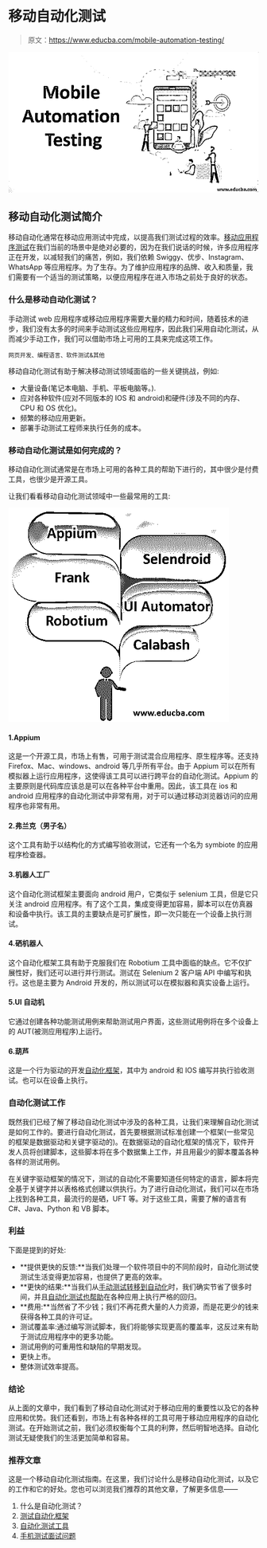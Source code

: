 # 移动自动化测试

> 原文：<https://www.educba.com/mobile-automation-testing/>

![mobile automation testing](img/84e28c66ae44e598c15ff20f92438aea.png)



## 移动自动化测试简介

移动自动化通常在移动应用测试中完成，以提高我们测试过程的效率。[移动应用程序测试](https://www.educba.com/testing-of-mobile-application/)在我们当前的场景中是绝对必要的，因为在我们说话的时候，许多应用程序正在开发，以减轻我们的痛苦，例如，我们依赖 Swiggy、优步、Instagram、WhatsApp 等应用程序。为了生存。为了维护应用程序的品牌、收入和质量，我们需要有一个适当的测试策略，以便应用程序在进入市场之前处于良好的状态。

### 什么是移动自动化测试？

手动测试 web 应用程序或移动应用程序需要大量的精力和时间，随着技术的进步，我们没有太多的时间来手动测试这些应用程序，因此我们采用自动化测试，从而减少手动工作，我们可以借助市场上可用的工具来完成这项工作。

<small>网页开发、编程语言、软件测试&其他</small>

移动自动化测试有助于解决移动测试领域面临的一些关键挑战，例如:

*   大量设备(笔记本电脑、手机、平板电脑等。).
*   应对各种软件(应对不同版本的 IOS 和 android)和硬件(涉及不同的内存、CPU 和 OS 优化)。
*   频繁的移动应用更新。
*   部署手动测试工程师来执行任务的成本。

### 移动自动化测试是如何完成的？

移动自动化测试通常是在市场上可用的各种工具的帮助下进行的，其中很少是付费工具，也很少是开源工具。

让我们看看移动自动化测试领域中一些最常用的工具:

![mobile automation tools](img/c545f9a3f2e2a23b4202e1564667da0c.png)



#### 1.Appium

这是一个开源工具，市场上有售，可用于测试混合应用程序、原生程序等。还支持 Firefox、Mac、windows、android 等几乎所有平台。由于 Appium 可以在所有模拟器上运行应用程序，这使得该工具可以进行跨平台的自动化测试。Appium 的主要原则是代码库应该总是可以在各种平台中重用。因此，该工具在 ios 和 android 应用程序的自动化测试中非常有用，对于可以通过移动浏览器访问的应用程序也非常有用。

#### 2.弗兰克（男子名）

这个工具有助于以结构化的方式编写验收测试，它还有一个名为 symbiote 的应用程序检查器。

#### 3.机器人工厂

这个自动化测试框架主要面向 android 用户，它类似于 selenium 工具，但是它只关注 android 应用程序。有了这个工具，集成变得更加容易，脚本可以在仿真器和设备中执行。该工具的主要缺点是可扩展性，即一次只能在一个设备上执行测试。

#### 4.硒机器人

这个自动化框架工具有助于克服我们在 Robotium 工具中面临的缺点。它不仅扩展性好，我们还可以进行并行测试。测试在 Selenium 2 客户端 API 中编写和执行。这也是主要为 Android 开发的，所以测试可以在模拟器和真实设备上运行。

#### 5.UI 自动机

它通过创建各种功能测试用例来帮助测试用户界面，这些测试用例将在多个设备上的 AUT(被测应用程序)上运行。

#### 6.葫芦

这是一个行为驱动的开发[自动化框架](https://www.educba.com/test-automation-framework/)，其中为 android 和 IOS 编写并执行验收测试。也可以在设备上执行。

### 自动化测试工作

既然我们已经了解了移动自动化测试中涉及的各种工具，让我们来理解自动化测试是如何工作的。要进行自动化测试，首先要根据测试标准创建一个框架(一些常见的框架是数据驱动和关键字驱动的)。在数据驱动的自动化框架的情况下，软件开发人员将创建脚本，这些脚本将在多个数据集上工作，并且用最少的脚本覆盖各种各样的测试用例。

在关键字驱动框架的情况下，测试的自动化不需要知道任何特定的语言，脚本将完全基于关键字并以表格格式创建以供执行。为了进行自动化测试，我们可以在市场上找到各种工具，最流行的是硒，UFT 等。对于这些工具，需要了解的语言有 C#、Java、Python 和 VB 脚本。

### 利益

下面是提到的好处:

*   **提供更快的反馈:**当我们处理一个软件项目中的不同阶段时，自动化测试使测试生活变得更加容易，也提供了更高的效率。
*   **更快的结果:**当我们从[手动测试转移到自动化](https://www.educba.com/manual-testing-vs-automation-testing/)时，我们确实节省了很多时间，并且[自动化测试也帮助](https://www.educba.com/automation-testing-life-cycle/)在各种应用上执行严格的回归。
*   **费用:**当然省了不少钱；我们不再花费大量的人力资源，而是花更少的钱来获得各种工具的许可证。
*   测试覆盖率:通过编写测试脚本，我们将能够实现更高的覆盖率，这反过来有助于测试应用程序中的更多功能。
*   测试用例的可重用性和缺陷的早期发现。
*   更快上市。
*   整体测试效率提高。

### 结论

从上面的文章中，我们看到了移动自动化测试对于移动应用的重要性以及它的各种应用和优势。我们还看到，市场上有各种各样的工具可用于移动应用程序的自动化测试。在开始测试之前，我们必须权衡每个工具的利弊，然后明智地选择。自动化测试无疑使我们的生活更加简单和容易。

### 推荐文章

这是一个移动自动化测试指南。在这里，我们讨论什么是移动自动化测试，以及它的工作和它的好处。您也可以浏览我们推荐的其他文章，了解更多信息——

1.  什么是自动化测试？
2.  [测试自动化框架](https://www.educba.com/test-automation-framework/)
3.  [自动化测试工具](https://www.educba.com/automation-testing-tools/)
4.  [手机测试面试问题](https://www.educba.com/mobile-testing-interview-questions/)





